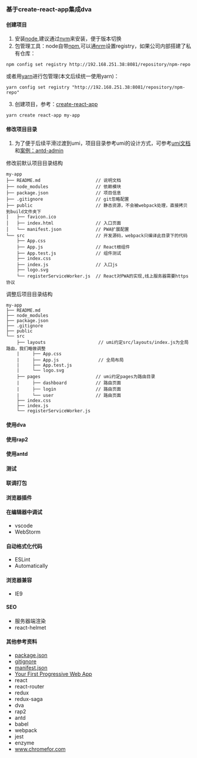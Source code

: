 ### 基于create-react-app集成dva

#### 创建项目
1. 安装[node](https://nodejs.org/en/),建议通过[nvm](https://github.com/creationix/nvm)来安装，便于版本切换
2. 包管理工具：node自带[npm](https://www.npmjs.com/),可以通[nrm](https://github.com/Pana/nrm)设置registry，如果公司内部搭建了私有仓库：
```
npm config set registry http://192.168.251.38:8081/repository/npm-repo
```
或者用[yarn](https://yarnpkg.com/zh-Hans/)进行包管理(本文后续统一使用yarn)：
```
yarn config set registry "http://192.168.251.38:8081/repository/npm-repo"
```
3. 创建项目，参考：[create-react-app](https://github.com/facebook/create-react-app)
```
yarn create react-app my-app 
```

#### 修改项目目录
1. 为了便于后续平滑过渡到umi，项目目录参考umi的设计方式，可参考[umi文档](https://umijs.org/guide/app-structure.html#%E7%9B%AE%E5%BD%95%E5%8F%8A%E7%BA%A6%E5%AE%9A)和[案例：antd-admin](https://github.com/zuiidea/antd-admin)  

修改前默认项目目录结构
```
my-app
├── README.md                     // 说明文档
├── node_modules                  // 依赖模块
├── package.json                  // 项目信息
├── .gitignore                    // git忽略配置
├── public                        // 静态资源，不会被webpack处理，直接拷贝到build文件夹下
│   ├── favicon.ico
│   ├── index.html                // 入口页面
│   └── manifest.json             // PWA扩展配置
└── src                           // 开发源码，webpack只编译此目录下的代码
    ├── App.css            
    ├── App.js                    // React根组件
    ├── App.test.js               // 组件测试
    ├── index.css
    ├── index.js                  // 入口js
    ├── logo.svg
    └── registerServiceWorker.js  // React对PWA的实现,线上服务器需要https协议
```
调整后项目目录结构
```
my-app
├── README.md                     
├── node_modules                  
├── package.json                  
├── .gitignore                    
├── public                                 
└── src                          
    ├── layouts                    // umi约定src/layouts/index.js为全局路由，我们略做调整
    |     ├── App.css                    
    |     ├── App.js               // 全局布局
    |     ├── App.test.js  
    |     └── logo.svg  
    ├── pages                     // umi约定pages为路由目录
    |     ├── dashboard           // 路由页面    
    |     ├── login               // 路由页面
    |     └── user                // 路由页面
    ├── index.css
    ├── index.js                  
    └── registerServiceWorker.js 
```

#### 使用dva 

#### 使用rap2

#### 使用antd

#### 测试

#### 联调打包

#### 浏览器插件

#### 在编辑器中调试
+ vscode
+ WebStorm

#### 自动格式化代码
+ ESLint
+ Automatically

#### 浏览器兼容
+ IE9

#### SEO
+ 服务器端渲染
+ react-helmet

#### 其他参考资料
+ [package.json](https://docs.npmjs.com/files/package.json)
+ [gitignore](https://git-scm.com/docs/gitignore)
+ [manifest.json](https://developer.mozilla.org/zh-CN/docs/Web/Manifest)
+ [Your First Progressive Web App](https://codelabs.developers.google.com/codelabs/your-first-pwapp/#0)
+ react
+ react-router
+ redux
+ redux-saga
+ dva
+ rap2
+ antd
+ babel
+ webpack
+ jest
+ enzyme
+ www.chromefor.com
